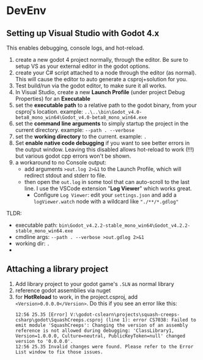 
# DevEnv

## Setting up Visual Studio with Godot 4.x

This enables debugging, console logs, and hot-reload.

1. create a new godot 4 project normally, through the editor.  Be sure to setup VS as your external editor in the godot options.
2. create your C# script attached to a node through the editor (as normal).  This will cause the editor to auto generate a csproj+solution for you.
3. Test build/run via the godot editor, to make sure it all works.
4. In Visual Studio, create a new **Launch Profile** (under project Debug Properties) for an **Executable**
5. set the **executable path** to a relative path to the godot binary, from your csproj's location.  example: `..\..\bin\Godot_v4.0-beta8_mono_win64\Godot_v4.0-beta8_mono_win64.exe`
6. set the **command line arguments** to simply startup the project in the current directory.  example: `--path . --verbose`
7. set the **working directory** to the current.  example: `.`
8. Set **enable native code debugging** if you want to see better errors in the output window.   Leaving this disabled allows hot-reload to work (!!!) but various godot cpp errors won't be shown.
9. a workaround to no Console output:
   - add arguments `>out.log 2>&1` to the Launch Profile,  which will redirect stdout and stderr to file.
   - then open the `out.log` in some tool that can auto-scroll to the last line.   I use the VSCode extension "**Log Viewer**" which works great.
     - Configure `Log Viewer`: edit your `settings.json` and add a `logViewer.watch` node with a wildcard like `"./**/*.gdlog"`
 
TLDR:
- executable path: `bin\Godot_v4.2.2-stable_mono_win64\Godot_v4.2.2-stable_mono_win64.exe`
- cmdline args:  `--path . --verbose >out.gdlog 2>&1`
- working dir: `.`
- 
## Attaching a library project
1. Add library project to your godot game's `.SLN` as normal library
2. reference godot assemblies via nuget
3. for **HotReload** to work, in the project.csproj, add `<Version>0.0.0.0</Version>`.   Do this if you see an error like this:
	``` error
	12:56 25.35 [Error] V:\godot-cslearn\projects\squash-creeps-csharp\godot\SquashCreeps.csproj (line 1): error CS7038: Failed to emit module 'SquashCreeps': Changing the version of an assembly reference is not allowed during debugging: 'ClassLibrary1, Version=1.0.0.0, Culture=neutral, PublicKeyToken=null' changed version to '0.0.0.0'.
	12:56 25.35 Invalid changes were found. Please refer to the Error List window to fix those issues.
	```


